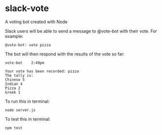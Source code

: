 # slack-vote
A voting bot created with Node

Slack users will be able to send a message to @vote-bot with their vote. For example: 
```
@vote-bot: vote pizza
```

The bot will then respond with the results of the vote so far:
```
vote-bot    2:49pm

Your vote has been recorded: pizza
The tally is:
Chinese 5
Indian 4
Pizza 2
Greek 1
```

To run this in terminal:
```
node server.js
```

To test this in terminal:
```
npm test
```
